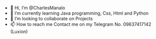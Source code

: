 - 👋 Hi, I’m @CharlesManalo
- 🌱 I’m currently learning Java programming, Css, Html and Python
- 💞️ I’m looking to collaborate on Projects
- 📫 How to reach me Contact me on my Telegram No. 09637417142 (Luxion)

